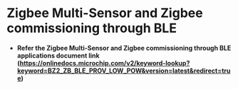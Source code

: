# Zigbee Multi-Sensor and Zigbee commissioning through BLE

-   **Refer the Zigbee Multi-Sensor and Zigbee commissioning through BLE applications document link (https://onlinedocs.microchip.com/v2/keyword-lookup?keyword=BZ2_ZB_BLE_PROV_LOW_POW&version=latest&redirect=true)**
